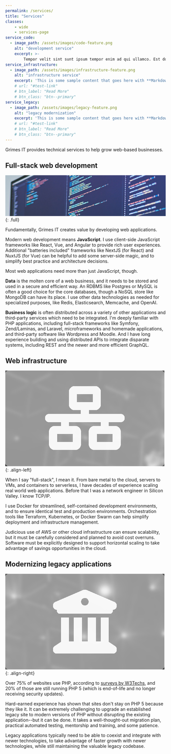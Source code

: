 ```yaml
---
permalink: /services/
title: "Services"
classes: 
    - wide
    - services-page
service_code:
  - image_path: /assets/images/code-feature.png
    alt: "development service"
    excerpt: >-
        Tempor velit sint sunt ipsum tempor enim ad qui ullamco. Est dolore anim ad velit duis dolore minim sunt aliquip amet commodo labore. Ut eu pariatur aute ea aute excepteur laborum. Esse ea esse excepteur minim mollit qui cillum excepteur ex dolore magna. Labore deserunt fugiat incididunt incididunt sint ea. Consequat dolore aute laboris quis proident quis non et est consectetur ex eiusmod sit culpa.
service_infrastructure:
  - image_path: /assets/images/infrastructure-feature.png
    alt: "infrastructure service"
    excerpt: 'This is some sample content that goes here with **Markdown** formatting. Right aligned with `type="right"`'
    # url: "#test-link"
    # btn_label: "Read More"
    # btn_class: "btn--primary"
service_legacy:
  - image_path: /assets/images/legacy-feature.png
    alt: "legacy modernization"
    excerpt: 'This is some sample content that goes here with **Markdown** formatting. Right aligned with `type="right"`'
    # url: "#test-link"
    # btn_label: "Read More"
    # btn_class: "btn--primary"
---
```

<!-- 
Tempor velit sint sunt ipsum tempor enim ad qui ullamco. Est dolore anim ad velit duis dolore minim sunt aliquip amet commodo labore. Ut eu pariatur aute ea aute excepteur laborum. Esse ea esse excepteur minim mollit qui cillum excepteur ex dolore magna. Labore deserunt fugiat incididunt incididunt sint ea. Consequat dolore aute laboris quis proident quis non et est consectetur ex eiusmod sit culpa.

Cupidatat ea do et in excepteur in. Ad nostrud ut est esse eu duis ea sunt eiusmod. Aliquip tempor veniam sint elit fugiat. Velit incididunt laboris amet incididunt labore dolore irure velit excepteur commodo deserunt laborum. Consectetur eu fugiat veniam veniam Lorem labore magna eiusmod. Ea occaecat reprehenderit pariatur consectetur minim labore ut aliquip. -->


Grimes IT provides technical services to help grow web-based businesses.

## Full-stack web development

<!-- {% include feature_row id="service_code" type="right" %} -->

<!-- ![image-center](/assets/images/service-webdev.jpg){: .align-center} -->
![full](/assets/images/service-webdev.jpg)
{: .full}

Fundamentally, Grimes IT creates value by developing web applications.

Modern web development means **JavaScript**.
I use client-side JavaScript frameworks like React, Vue, and Angular to provide rich user experiences.
Additional "batteries included" frameworks like NextJS (for React) and NuxtJS (for Vue) can be helpful to add some server-side magic, and to simplify best practice and architecture decisions. 

Most web applications need more than just JavaScript, though.

**Data** is the molten core of a web business, and it needs to be stored and used in a secure and efficient way.
An RDBMS like Postgres or MySQL is often a good choice for the core databases,
though a NoSQL store like MongoDB can have its place.
I use other data technologies as needed for specialized purposes, like Redis, Elasticsearch, Memcache, and OpenAI.

**Business logic** is often distributed across a variety of other applications and third-party services which need to be integrated.
I'm deeply familiar with PHP applications, including full-stack frameworks like Symfony, Zend/Laminas, and Laravel, microframeworks and homemade applications, and third-party software like Wordpress and Moodle.
And I have long experience building and using distributed APIs to integrate disparate systems, including REST and the newer and more efficient GraphQL.

## Web infrastructure

<!-- {% include feature_row id="service_infrastructure" type="left" %} -->

![image-left](/assets/images/infrastructure-feature.png){: .align-left}

When I say "full-stack", I mean it. From bare metal to the cloud, servers to VMs, and containers to serverless, I have decades of experience scaling real world web applications. Before that I was a network engineer in Silicon Valley. I know TCP/IP.

I use Docker for streamlined, self-contained development environments, and to ensure identical test and production environments. Orchestration tools like Terraform, Kubernetes, or Docker Swarm can help simplify deployment and infrastructure management.

Judicious use of AWS or other cloud infrastructure can ensure scalability, but it must be carefully considered and planned to avoid cost overruns. Software must be explicitly designed to support horizontal scaling to take advantage of savings opportunities in the cloud.

## Modernizing legacy applications

![image-right](/assets/images/legacy-feature.png){: .align-right}

<!-- {% include feature_row id="service_legacy" type="right" %} -->

Over 75% of websites use PHP, according to [surveys by W3Techs](https://w3techs.com/technologies/details/pl-php),
and 20% of those are still running PHP 5 (which is end-of-life and no longer receiving security updates).

Hard-earned experience has shown that sites don't stay on PHP 5 because they like it. 
It can be extremely challenging to upgrade an established legacy site to modern versions of PHP without disrupting the existing application--but it can be done. It takes a well-thought-out migration plan, 
practical automated testing, mentorship and training, and some patience.

Legacy applications typically need to be able to coexist and integrate with newer technologies,
to take advantage of faster growth with newer technologies,
while still maintaining the valuable legacy codebase.


